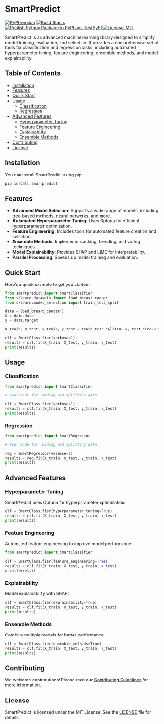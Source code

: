 # SmartPredict

[![PyPI version](https://badge.fury.io/py/smartpredict.svg)](https://badge.fury.io/py/smartpredict)
[![Build Status](https://github.com/SubaashNair/SmartPredict/actions/workflows/ci.yml/badge.svg)](https://github.com/SubaashNair/SmartPredict/actions/workflows/ci.yml)
[![Publish Python Package to PyPI and TestPyPI](https://github.com/SubaashNair/SmartPredict/actions/workflows/pypi-publish.yml/badge.svg)](https://github.com/SubaashNair/SmartPredict/actions/workflows/pypi-publish.yml)
[![License: MIT](https://img.shields.io/badge/License-MIT-yellow.svg)](https://opensource.org/licenses/MIT)

SmartPredict is an advanced machine learning library designed to simplify model training, evaluation, and selection. It provides a comprehensive set of tools for classification and regression tasks, including automated hyperparameter tuning, feature engineering, ensemble methods, and model explainability.

## Table of Contents

- [Installation](#installation)
- [Features](#features)
- [Quick Start](#quick-start)
- [Usage](#usage)
  - [Classification](#classification)
  - [Regression](#regression)
- [Advanced Features](#advanced-features)
  - [Hyperparameter Tuning](#hyperparameter-tuning)
  - [Feature Engineering](#feature-engineering)
  - [Explainability](#explainability)
  - [Ensemble Methods](#ensemble-methods)
- [Contributing](#contributing)
- [License](#license)

## Installation

You can install SmartPredict using pip:

```bash
pip install smartpredict
```

## Features

- **Advanced Model Selection**: Supports a wide range of models, including tree-based methods, neural networks, and more.
- **Automated Hyperparameter Tuning**: Uses Optuna for efficient hyperparameter optimization.
- **Feature Engineering**: Includes tools for automated feature creation and selection.
- **Ensemble Methods**: Implements stacking, blending, and voting techniques.
- **Model Explainability**: Provides SHAP and LIME for interpretability.
- **Parallel Processing**: Speeds up model training and evaluation.

## Quick Start

Here’s a quick example to get you started:

```python
from smartpredict import SmartClassifier
from sklearn.datasets import load_breast_cancer
from sklearn.model_selection import train_test_split

data = load_breast_cancer()
X = data.data
y = data.target

X_train, X_test, y_train, y_test = train_test_split(X, y, test_size=0.5, random_state=123)

clf = SmartClassifier(verbose=1)
results = clf.fit(X_train, X_test, y_train, y_test)
print(results)
```

## Usage

### Classification

```python
from smartpredict import SmartClassifier

# Your code for loading and splitting data

clf = SmartClassifier(verbose=1)
results = clf.fit(X_train, X_test, y_train, y_test)
print(results)
```

### Regression

```python
from smartpredict import SmartRegressor

# Your code for loading and splitting data

reg = SmartRegressor(verbose=1)
results = reg.fit(X_train, X_test, y_train, y_test)
print(results)
```

## Advanced Features

### Hyperparameter Tuning

SmartPredict uses Optuna for hyperparameter optimization:

```python
clf = SmartClassifier(hyperparameter_tuning=True)
results = clf.fit(X_train, X_test, y_train, y_test)
print(results)
```

### Feature Engineering

Automated feature engineering to improve model performance:

```python
from smartpredict import SmartClassifier

clf = SmartClassifier(feature_engineering=True)
results = clf.fit(X_train, X_test, y_train, y_test)
print(results)
```

### Explainability

Model explainability with SHAP:

```python
clf = SmartClassifier(explainability=True)
results = clf.fit(X_train, X_test, y_train, y_test)
print(results)
```

### Ensemble Methods

Combine multiple models for better performance:

```python
clf = SmartClassifier(ensemble_methods=True)
results = clf.fit(X_train, X_test, y_train, y_test)
print(results)
```

## Contributing

We welcome contributions! Please read our [Contributing Guidelines](CONTRIBUTING.md) for more information.

## License

SmartPredict is licensed under the MIT License. See the [LICENSE](LICENSE) file for details.